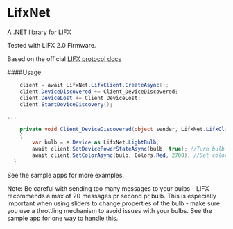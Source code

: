 # LifxNet

A .NET library for LIFX

Tested with LIFX 2.0 Firmware.

Based on the official [LIFX protocol docs](https://github.com/LIFX/lifx-protocol-docs)

####Usage

```csharp
	client = await LifxNet.LifxClient.CreateAsync();
	client.DeviceDiscovered += Client_DeviceDiscovered;
	client.DeviceLost += Client_DeviceLost;
	client.StartDeviceDiscovery();

...

	private void Client_DeviceDiscovered(object sender, LifxNet.LifxClient.DeviceDiscoveryEventArgs e)
	{
		var bulb = e.Device as LifxNet.LightBulb;
		await client.SetDevicePowerStateAsync(bulb, true); //Turn bulb on
		await client.SetColorAsync(bulb, Colors.Red, 2700); //Set color to Red			
  }

```
See the sample apps for more examples.

Note: Be careful with sending too many messages to your bulbs - LIFX recommends a max of 20 messages pr second pr bulb. 
This is especially important when using sliders to change properties of the bulb - make sure you use a throttling
mechanism to avoid issues with your bulbs. See the sample app for one way to handle this.
